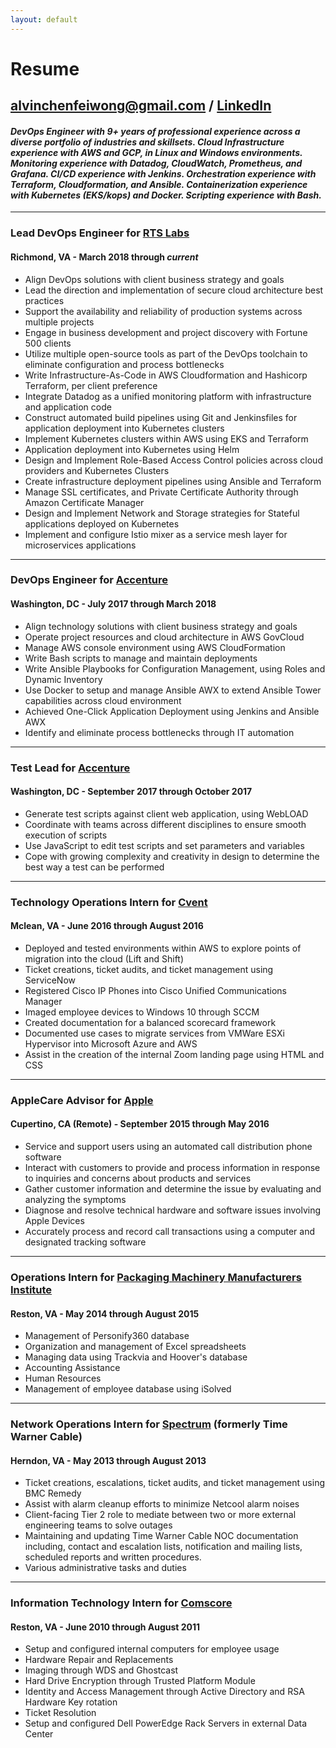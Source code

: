 ```yaml
---
layout: default
---
```

# Resume
## [alvinchenfeiwong@gmail.com](mailto:alvinchenfeiwong@gmail.com) / [LinkedIn](https://www.linkedin.com/in/tokiwong/)
#### _DevOps Engineer with 9+ years of professional experience across a diverse portfolio of industries and skillsets.  Cloud Infrastructure experience with AWS and GCP, in Linux and Windows environments.  Monitoring experience with Datadog, CloudWatch, Prometheus, and Grafana.  CI/CD experience with Jenkins.  Orchestration experience with Terraform, Cloudformation, and Ansible.  Containerization experience with Kubernetes (EKS/kops) and Docker. Scripting experience with Bash._  

* * *

### Lead DevOps Engineer for [RTS Labs](https://rtslabs.com)
#### Richmond, VA - March 2018 through *current*
- Align DevOps solutions with client business strategy and goals
- Lead the direction and implementation of secure cloud architecture best practices
- Support the availability and reliability of production systems across multiple projects
- Engage in business development and project discovery with Fortune 500 clients
- Utilize multiple open-source tools as part of the DevOps toolchain to eliminate configuration and process bottlenecks
- Write Infrastructure-As-Code in AWS Cloudformation and Hashicorp Terraform, per client preference
- Integrate Datadog as a unified monitoring platform with infrastructure and application code
- Construct automated build pipelines using Git and Jenkinsfiles for application deployment into Kubernetes clusters
- Implement Kubernetes clusters within AWS using EKS and Terraform
- Application deployment into Kubernetes using Helm
- Design and Implement Role-Based Access Control policies across cloud providers and Kubernetes Clusters
- Create infrastructure deployment pipelines using Ansible and Terraform
- Manage SSL certificates, and Private Certificate Authority through Amazon Certificate Manager
- Design and Implement Network and Storage strategies for Stateful applications deployed on Kubernetes
- Implement and configure Istio mixer as a service mesh layer for microservices applications

* * *

### DevOps Engineer for [Accenture](https://www.accenture.com/us-en)
#### Washington, DC - July 2017 through March 2018
- Align technology solutions with client business strategy and goals
- Operate project resources and cloud architecture in AWS GovCloud
- Manage AWS console environment using AWS CloudFormation
- Write Bash scripts to manage and maintain deployments
- Write Ansible Playbooks for Configuration Management, using Roles and Dynamic Inventory
- Use Docker to setup and manage Ansible AWX to extend Ansible Tower capabilities across cloud environment
- Achieved One-Click Application Deployment using Jenkins and Ansible AWX
- Identify and eliminate process bottlenecks through IT automation

* * *

### Test Lead for [Accenture](https://www.accenture.com/us-en)
#### Washington, DC - September 2017 through October 2017
- Generate test scripts against client web application, using WebLOAD
- Coordinate with teams across different disciplines to ensure smooth execution of scripts
- Use JavaScript to edit test scripts and set parameters and variables
- Cope with growing complexity and creativity in design to determine the best way a test can be performed

* * *

### Technology Operations Intern for [Cvent](https://www.cvent.com/)
#### Mclean, VA - June 2016 through August 2016
- Deployed and tested environments within AWS to explore points of migration into the cloud (Lift and Shift)
- Ticket creations, ticket audits, and ticket management using ServiceNow
- Registered Cisco IP Phones into Cisco Unified Communications Manager
- Imaged employee devices to Windows 10 through SCCM
- Created documentation for a balanced scorecard framework
- Documented use cases to migrate services from VMWare ESXi Hypervisor into Microsoft Azure and AWS
- Assist in the creation of the internal Zoom landing page using HTML and CSS

* * *

### AppleCare Advisor for [Apple](https://www.apple.com/)
#### Cupertino, CA (Remote) - September 2015 through May 2016
- Service and support users using an automated call distribution phone software
- Interact with customers to provide and process information in response to inquiries and concerns about products and services
- Gather customer information and determine the issue by evaluating and analyzing the symptoms
- Diagnose and resolve technical hardware and software issues involving Apple Devices
- Accurately process and record call transactions using a computer and designated tracking software

* * *

### Operations Intern for [Packaging Machinery Manufacturers Institute](https://pmmi.org/)
#### Reston, VA - May 2014 through August 2015

- Management of Personify360 database
- Organization and management of Excel spreadsheets
- Managing data using Trackvia and Hoover's database
- Accounting Assistance
- Human Resources
- Management of employee database using iSolved

* * *

### Network Operations Intern for [Spectrum](https://www.spectrum.com/) (formerly Time Warner Cable)
#### Herndon, VA - May 2013 through August 2013

- Ticket creations, escalations, ticket audits, and ticket management using BMC Remedy
- Assist with alarm cleanup efforts to minimize Netcool alarm noises
- Client-facing Tier 2 role to mediate between two or more external engineering teams to solve outages
- Maintaining and updating Time Warner Cable NOC documentation including, contact and escalation lists, 
notification and mailing lists, scheduled reports and written procedures.
- Various administrative tasks and duties

* * *

### Information Technology Intern for [Comscore](https://www.comscore.com/)
#### Reston, VA - June 2010 through August 2011

- Setup and configured internal computers for employee usage 
- Hardware Repair and Replacements
- Imaging through WDS and Ghostcast 
- Hard Drive Encryption through Trusted Platform Module
- Identity and Access Management through Active Directory and RSA Hardware Key rotation
- Ticket Resolution
- Setup and configured Dell PowerEdge Rack Servers in external Data Center
